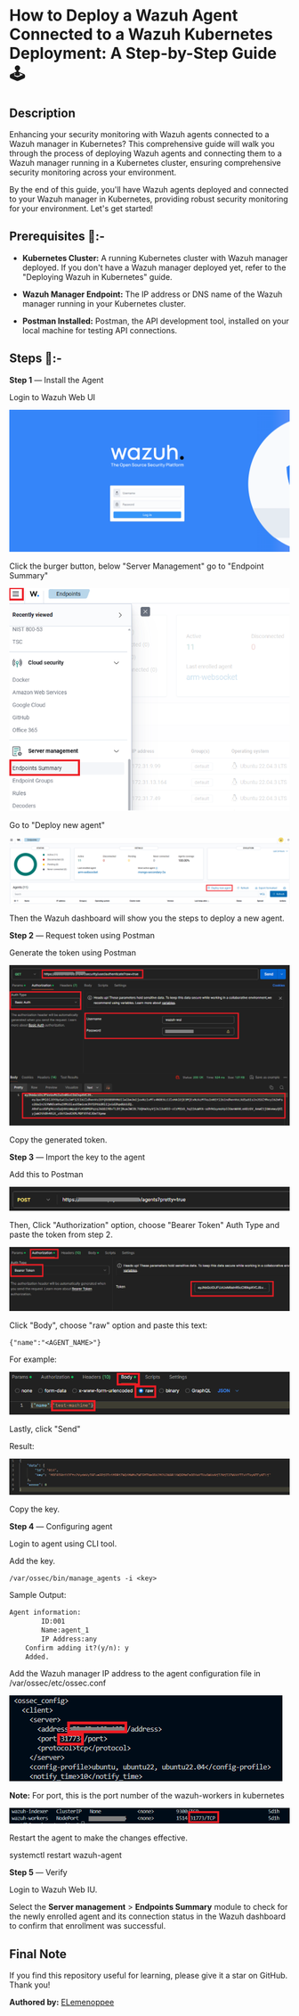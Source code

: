 # How to Deploy a Wazuh Agent Connected to a Wazuh Kubernetes Deployment: A Step-by-Step Guide 🕹

## Description

Enhancing your security monitoring with Wazuh agents connected to a Wazuh manager in Kubernetes? This comprehensive guide will walk you through the process of deploying Wazuh agents and connecting them to a Wazuh manager running in a Kubernetes cluster, ensuring comprehensive security monitoring across your environment.

By the end of this guide, you'll have Wazuh agents deployed and connected to your Wazuh manager in Kubernetes, providing robust security monitoring for your environment. Let's get started!

## Prerequisites 🪬:-

+ **Kubernetes Cluster:** A running Kubernetes cluster with Wazuh manager deployed. If you don't have a Wazuh manager deployed yet, refer to the "Deploying Wazuh in Kubernetes" guide.

+ **Wazuh Manager Endpoint:** The IP address or DNS name of the Wazuh manager running in your Kubernetes cluster.

+ **Postman Installed:** Postman, the API development tool, installed on your local machine for testing API connections.

## Steps 🎎:-

**Step 1** — Install the Agent

Login to Wazuh Web UI

![alt text](images/image-1.png)

Click the burger button, below "Server Management" go to "Endpoint Summary"

![alt text](images/image-2.png)

Go to "Deploy new agent"

![alt text](images/image-3.png)

Then the Wazuh dashboard will show you the steps to deploy a new agent.

**Step 2** — Request token using Postman

Generate the token using Postman

![alt text](images/image-4.png)

Copy the generated token.

**Step 3** — Import the key to the agent

Add this to Postman

![alt text](images/image-5.png)

Then, Click "Authorization" option, choose "Bearer Token" Auth Type and paste the token from step 2.

![alt text](images/image-6.png)

Click "Body", choose "raw" option and paste this text:

```
{"name":"<AGENT_NAME>"}
```

For example:

![alt text](images/image-7.png)

Lastly, click "Send"

Result:

![alt text](images/image-8.png)

Copy the key.

**Step 4** — Configuring agent

Login to agent using CLI tool.

Add the key.

```
/var/ossec/bin/manage_agents -i <key>
```

Sample Output:

```
Agent information:
        ID:001
        Name:agent_1
        IP Address:any
    Confirm adding it?(y/n): y
    Added.
```

Add the Wazuh manager IP address to the agent configuration file in /var/ossec/etc/ossec.conf

![alt text](images/image-9.png)

**Note:** For port, this is the port number of the wazuh-workers in kubernetes

![alt text](images/image-10.png)

Restart the agent to make the changes effective.

systemctl restart wazuh-agent

**Step 5** — Verify

Login to Wazuh Web IU.

Select the **Server management** > **Endpoints Summary** module to check for the newly enrolled agent and its connection status in the Wazuh dashboard to confirm that enrollment was successful.

## Final Note

If you find this repository useful for learning, please give it a star on GitHub. Thank you!

**Authored by:** [ELemenoppee](https://github.com/ELemenoppee)